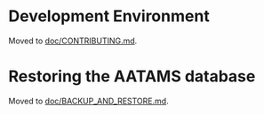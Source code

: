 # Development Environment
Moved to [doc/CONTRIBUTING.md](doc/CONTRIBUTING.md).


# Restoring the AATAMS database
Moved to [doc/BACKUP_AND_RESTORE.md](doc/BACKUP_AND_RESTORE.md).